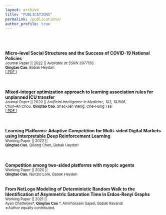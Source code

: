 ```yaml
---
layout: archive
title: "PUBLICATIONS"
permalink: /publications/
author_profile: true
---
```

<br/><br/>

**Micro-level Social Structures and the Success of COVID-19 National Policies**  
<sub>Journal Paper || 2022 || <i>Available at SSRN 3977156. </i></sub>     
<sub>**Qingtao Cao**, Babak Heydari</sub>   
<sub>[<a href="https://papers.ssrn.com/sol3/papers.cfm?abstract_id=3977156"> PDF </a>]</sub>  
<br/><br/>

**Mixed-integer optimization approach to learning association rules for unplanned ICU transfer**  
<sub>Journal Paper || 2020 || <i>Artificial Intelligence in Medicine, 103, 101806. </i>  </sub>   
<sub>Chun-An Chou, **Qingtao Cao**, Shao-Jen Weng, Che-Hung Tsai</sub>   
<sub>[<a href="https://www.sciencedirect.com/science/article/pii/S0933365719302027"> PDF </a>]</sub>    
<br/><br/>

**Learning Platforms: Adaptive Competition for Multi-sided Digital Markets using Interpretable Deep Reinforcement Learning**  
<sub>Working Paper || 2022 || </sub>   
<sub>**Qingtao Cao**, Qiliang Chen, Babak Heydari</sub>   
 <br/><br/>
 
**Competition among two-sided platforms with myopic agents**  
<sub>Working Paper || 2020 || </sub>  
<sub>**Qingtao Cao**, Nunzio Lorè, Babak Heydari</sub> 
 <br/><br/>
 
**From NetLogo Modeling of Deterministic Random Walk to the Identification of Asymmetric Saturation Time in Erdos-Renyi Graphs**  
<sub>Working Paper || 2021 || </sub>   
<sub>Ayan Chatterjee*, **Qingtao Cao** *, Amirhossein Sajadi, Babak Ravandi</sub>  
<sub>∗Author equally contributed.</sub> 
  

<!-- {% if author.googlescholar %}
  You can also find my articles on <u><a href="{{author.googlescholar}}">my Google Scholar profile</a>.</u>
{% endif %}

{% include base_path %}

{% for post in site.publications reversed %}
  {% include archive-single.html %}
{% endfor %} -->
